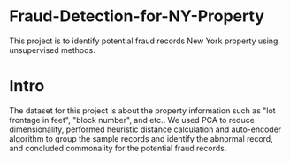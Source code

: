 # Fraud-Detection-for-NY-Property
This project is to identify potential fraud records New York property using unsupervised methods.

# Intro
The dataset for this project is about the property information such as "lot frontage in feet", "block number", and etc.. We used PCA to reduce dimensionality, performed heuristic distance calculation and 
auto-encoder algorithm to group the sample records and identify the abnormal record, and concluded commonality for the potential fraud records.
